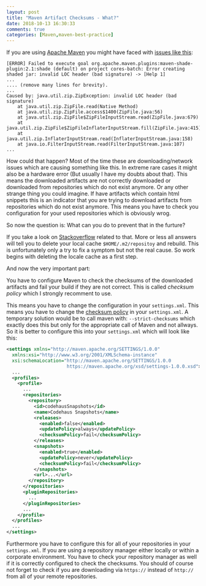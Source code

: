 ```yaml
---
layout: post
title: "Maven Artifact Checksums - What?"
date: 2018-10-13 16:30:33
comments: true
categories: [Maven,maven-best-practice]
---
```

If you are using [Apache Maven][maven-project] you might have faced with [issues like this][failures]:
```
[ERROR] Failed to execute goal org.apache.maven.plugins:maven-shade-plugin:2.1:shade (default) on project cores-batch: Error creating shaded jar: invalid LOC header (bad signature) -> [Help 1]
...
.... (remove many lines for brevity).
...
Caused by: java.util.zip.ZipException: invalid LOC header (bad signature)
    at java.util.zip.ZipFile.read(Native Method)
    at java.util.zip.ZipFile.access$1400(ZipFile.java:56)
    at java.util.zip.ZipFile$ZipFileInputStream.read(ZipFile.java:679)
    at java.util.zip.ZipFile$ZipFileInflaterInputStream.fill(ZipFile.java:415)
    at java.util.zip.InflaterInputStream.read(InflaterInputStream.java:158)
    at java.io.FilterInputStream.read(FilterInputStream.java:107)
...
```
How could that happen? Most of the time these are downloading/network issues
which are causing something like this. In extreme rare cases it might also be a
hardware error (But usually I have my doubts about that). This means the
downloaded artifacts are not correctly downloaded or downloaded from
repositories which do not exist anymore. Or any other strange thing you could
imagine. If have artifacts which contain html snippets this is an indicator
that you are trying to download artifacts from repositories which do not exist
anymore. This means you have to check you configuration for your used
repositories which is obviously wrog.

So now the question is: What can you do to prevent that in the furture?

If you take a look on [Stackoverflow][failures] related to that. More or less all answers
will tell you to delete your local cache `$HOME/.m2/repositoy` and rebuild. 
This is unfortunately only a try to fix a symptom but not the real cause. So
work begins with deleting the locale cache as a first step.

And now the very important part:

You have to configure Maven to check the checksums of the downloaded artifacts and
fail your build if they are not correct. This is called *checksum policy* which 
I strongly recomment to use.

This means you have to change the configuration in your `settings.xml`. This means you have
to change the [checksum policy][checksum-policy] in your `settings.xml`.
A temporary solution would be to call maven with: `--strict-checksums` which exactly does this
but only for the appropriate call of Maven and not allways. So it is better to configure
this into your `settings.xml` which will look like this:

```xml
<settings xmlns="http://maven.apache.org/SETTINGS/1.0.0"
  xmlns:xsi="http://www.w3.org/2001/XMLSchema-instance"
  xsi:schemaLocation="http://maven.apache.org/SETTINGS/1.0.0
                      https://maven.apache.org/xsd/settings-1.0.0.xsd">
  ...
  <profiles>
    <profile>
      ...
      <repositories>
        <repository>
          <id>codehausSnapshots</id>
          <name>Codehaus Snapshots</name>
          <releases>
            <enabled>false</enabled>
            <updatePolicy>always</updatePolicy>
            <checksumPolicy>fail</checksumPolicy>
          </releases>
          <snapshots>
            <enabled>true</enabled>
            <updatePolicy>never</updatePolicy>
            <checksumPolicy>fail</checksumPolicy>
          </snapshots>
          <url>...</url>
        </repository>
      </repositories>
      <pluginRepositories>
        ...
      </pluginRepositories>
      ...
    </profile>
  </profiles>
  ...
</settings>
```
Furthermore you have to configure this for all of your repositories in your
`settings.xml`. If you are using a repository manager either locally or within
a corporate environment. You have to check your repository manager as well if it
is correctly configured to check the checksums. You should of course not forget
to check if you are downloading via `https://` instead of `http://` from all
of your remote repositories.


[failures]: https://stackoverflow.com/search?tab=newest&q=%5bmaven%5d%20invalid%20LOC%20header
[maven-project]: https://maven.apache.org
[maven-settings]: https://maven.apache.org/settings.html
[checksum-policy]: https://maven.apache.org/settings.html#Repositories

